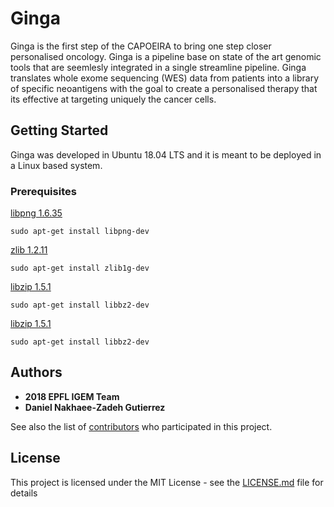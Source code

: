 # Ginga

Ginga is the first step of the CAPOEIRA to bring one step closer personalised oncology. Ginga is a pipeline base on state of the art genomic tools that are seemlesly integrated in a single streamline pipeline.
Ginga translates whole exome sequencing (WES) data from patients into a library of specific neoantigens with the goal to create a personalised therapy that its effective at targeting uniquely the cancer cells.

## Getting Started

Ginga was developed in Ubuntu 18.04 LTS and it is meant to be deployed in a Linux based system.

### Prerequisites

[libpng 1.6.35](http://www.libpng.org/pub/png/libpng.html)
```
sudo apt-get install libpng-dev
```
[zlib 1.2.11](https://zlib.net/)
```
sudo apt-get install zlib1g-dev
```

[libzip  1.5.1](https://libzip.org/)

```
sudo apt-get install libbz2-dev
```

[libzip  1.5.1](https://libzip.org/)

```
sudo apt-get install libbz2-dev
```

## Authors
* **2018 EPFL IGEM Team**
* **Daniel Nakhaee-Zadeh Gutierrez**

See also the list of [contributors](https://github.com/your/project/contributors) who participated in this project.

## License

This project is licensed under the MIT License - see the [LICENSE.md](LICENSE.md) file for details
